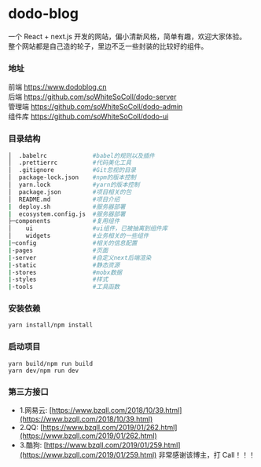# dodo-blog

一个 React + next.js 开发的网站，偏小清新风格，简单有趣，欢迎大家体验。  
整个网站都是自己造的轮子，里边不乏一些封装的比较好的组件。

### 地址

前端 https://www.dodoblog.cn  
后端 https://github.com/soWhiteSoColl/dodo-server  
管理端 https://github.com/soWhiteSoColl/dodo-admin  
组件库 https://github.com/soWhiteSoColl/dodo-ui

### 目录结构

```bash
│  .babelrc             #babel的规则以及插件
│  .prettierrc          #代码美化工具
│  .gitignore           #Git忽视的目录
│  package-lock.json    #npm的版本控制
│  yarn.lock            #yarn的版本控制
│  package.json         #项目相关的包
│  README.md            #项目介绍
|  deploy.sh            #服务器部署
|  ecosystem.config.js  #服务器部署
├─components            #复用组件
│    ui                 #ui组件，已被抽离到组件库
│    widgets            #业务相关的一些组件
|─config                #相关的信息配置
|-pages                 #页面
|-server                #自定义next后端渲染
|-static                #静态资源
|-stores                #mobx数据
|-styles                #样式
|-tools                 #工具函数
```

### 安装依赖

```bash
yarn install/npm install
```

### 启动项目

```
yarn build/npm run build
yarn dev/npm run dev
```

### 第三方接口

- 1.网易云: [https://www.bzqll.com/2018/10/39.html](https://www.bzqll.com/2018/10/39.html)
- 2.QQ: [https://www.bzqll.com/2019/01/262.html](https://www.bzqll.com/2019/01/262.html)
- 3.酷狗: [https://www.bzqll.com/2019/01/259.html](https://www.bzqll.com/2019/01/259.html)
  非常感谢该博主，打 Call！！！
